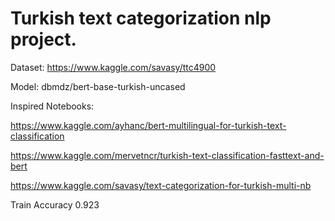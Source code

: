 
# Turkish text categorization nlp project.

Dataset: https://www.kaggle.com/savasy/ttc4900

Model: dbmdz/bert-base-turkish-uncased

Inspired Notebooks:

https://www.kaggle.com/ayhanc/bert-multilingual-for-turkish-text-classification

https://www.kaggle.com/mervetncr/turkish-text-classification-fasttext-and-bert

https://www.kaggle.com/savasy/text-categorization-for-turkish-multi-nb

Train Accuracy 0.923

